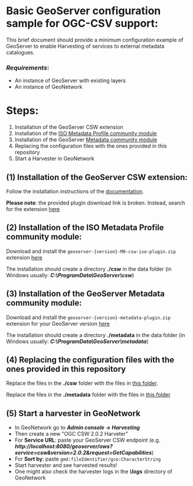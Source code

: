 # Basic GeoServer configuration sample for OGC-CSV support:
This brief document should provide a minimum configuration example of GeoServer to enable Harvesting of services to external metadata catalogues.

### ***Requirements***:
* An instance of GeoServer with existing layers
* An instance of GeoNetwork

# Steps:
1. Installation of the GeoServer CSW extension
2. Installation of the [ISO Metadata Profile community module](https://docs.geoserver.org/maintain/en/user/community/csw-iso/index.html)
3. Installation of the GeoServer [Metadata community module](https://sourceforge.net/projects/geoserver/files/GeoServer/2.22-M0/extensions/geoserver-2.22-M0-metadata-plugin.zip/download)
4. Replacing the configuration files with the ones provided in this repository
5. Start a Harvester in GeoNetwork


## (1) Installation of the GeoServer CSW extension:
Follow the installation instructions of the [documentation](https://docs.geoserver.org/stable/en/user/services/csw/installing.html).

**Please note**: the provided plugin download link is broken. Instead, search for the extension [here](https://geoserver.org/release/)

## (2) Installation of the ISO Metadata Profile community module:
Download and install the `geoserver-{version}-M0-csw-iso-plugin.zip` extension [here](https://sourceforge.net/projects/geoserver/files/GeoServer/)

The installation should create a directory **./csw** in the data folder (in Windows usually: ***C:\ProgramData\GeoServer\csw***)

## (3) Installation of the GeoServer Metadata community module:
Download and install the `geoserver-{version}-metadata-plugin.zip` extension for your GeoServer version [here](https://sourceforge.net/projects/geoserver/files/GeoServer/)

The installation should create a directory **./metadata** in the data folder (in Windows usually: ***C:\ProgramData\GeoServer\metadata***)

## (4) Replacing the configuration files with the ones provided in this repository
Replace the files in the **./csw** folder with the files in [this folder](/csw).

Replace the files in the **./metadata** folder with the files in [this folder](/metadata)

## (5) Start a harvester in GeoNetwork
* In GeoNetwork go to ***Admin console -> Harvesting***
* Then create a new "OGC CSW 2.0.2 Harveter"
* For **Service URL**: paste your GeoServer CSW endpoint (e.g. ***http://localhost:8080/geoserver/ows?service=csw&version=2.0.2&request=GetCapabilities***)
* For **Sort by**: paste `gmd:fileIdentifier/gco:CharacterString`
* Start harvester and see harvested results!
* One might also check the harvester logs in the ***\logs*** directory of GeoNetwork
